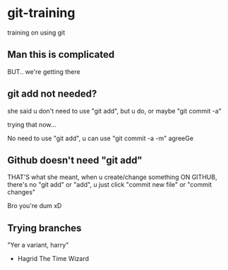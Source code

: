 # git-training

training on using git

## Man this is complicated

BUT.. we're getting there

## git add not needed?

she said u don't need to use "git add", but u do, or maybe "git commit -a"

trying that now...

No need to use "git add", u can use "git commit -a -m" agreeGe

## Github doesn't need "git add"

THAT'S what she meant, when u create/change something ON GITHUB, there's no "git add" or "add", u just click "commit new file" or "commit changes"

Bro you're dum xD

## Trying branches

"Yer a variant, harry"

-   Hagrid The Time Wizard
